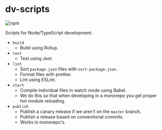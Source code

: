 # dv-scripts

![npm](https://img.shields.io/npm/v/dv-scripts)

Scripts for Node/TypeScript development.

- `build`
  - Build using Rollup.
- `test`
  - Test using Jest.
- `lint`
  - Sort `package.json` files with `sort-package-json`.
  - Format files with prettier.
  - Lint using ESLint.
- `start`
  - Compile individual files in watch mode using Babel.
  - We do this so that when developing in a monorepo you get proper hot module reloading.
- `publish`
  - Publish a canary release if we aren't on the `master` branch.
  - Publish a release based on conventional commits.
  - Works in monorepo's.
